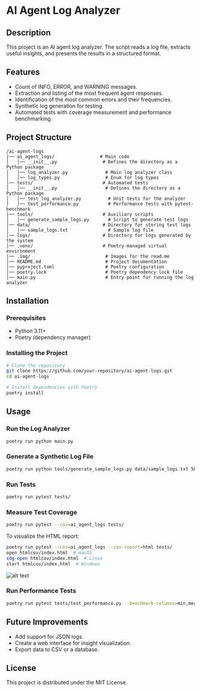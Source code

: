 # AI Agent Log Analyzer

## Description
This project is an AI agent log analyzer. The script reads a log file, extracts useful insights, and presents the results in a structured format.

## Features
- Count of INFO, ERROR, and WARNING messages.
- Extraction and listing of the most frequent agent responses.
- Identification of the most common errors and their frequencies.
- Synthetic log generation for testing.
- Automated tests with coverage measurement and performance benchmarking.

## Project Structure
```
/ai-agent-logs
│── ai_agent_logs/                 # Main code
│   │── __init__.py                 # Defines the directory as a Python package
│   │── log_analyzer.py              # Main log analyzer class
│   │── log_types.py                 # Enum for log types
│── tests/                          # Automated tests
│   │── __init__.py                  # Defines the directory as a Python package
│   │── test_log_analyzer.py          # Unit tests for the analyzer
│   │── test_performance.py           # Performance tests with pytest-benchmark
│── tools/                          # Auxiliary scripts
│   │── generate_sample_logs.py       # Script to generate test logs
│── data/                           # Directory for storing test logs
│   │── sample_logs.txt               # Sample log file
│── logs/                           # Directory for logs generated by the system
│── .venv/                          # Poetry-managed virtual environment
|── .img/                            # Images for the read.me
│── README.md                        # Project documentation
│── pyproject.toml                   # Poetry configuration
│── poetry.lock                      # Poetry dependency lock file
│── main.py                          # Entry point for running the log analyzer
```

## Installation
### Prerequisites
- Python 3.11+
- Poetry (dependency manager)

### Installing the Project
```bash
# Clone the repository
git clone https://github.com/your-repository/ai-agent-logs.git
cd ai-agent-logs

# Install dependencies with Poetry
poetry install
```

## Usage
### Run the Log Analyzer
```bash
poetry run python main.py
```

### Generate a Synthetic Log File
```bash
poetry run python tools/generate_sample_logs.py data/sample_logs.txt 5000
```

### Run Tests
```bash
poetry run pytest tests/
```

### Measure Test Coverage
```bash
poetry run pytest --cov=ai_agent_logs tests/
```
To visualize the HTML report:
```bash
poetry run pytest --cov=ai_agent_logs --cov-report=html tests/
open htmlcov/index.html  # macOS
xdg-open htmlcov/index.html  # Linux
start htmlcov/index.html  # Windows
```
![alt text](.img/coverage.png)

### Run Performance Tests
```bash
poetry run pytest tests/test_performance.py --benchmark-columns=min,mean,max
```

## Future Improvements
- Add support for JSON logs.
- Create a web interface for insight visualization.
- Export data to CSV or a database.

## License
This project is distributed under the MIT License.
